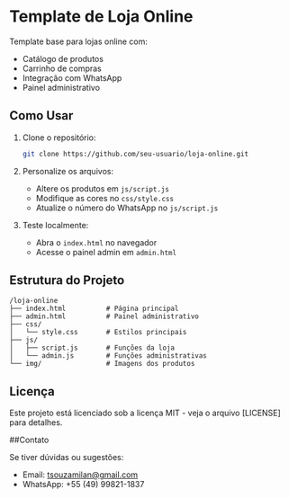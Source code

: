 # Template de Loja Online

Template base para lojas online com:
- Catálogo de produtos
- Carrinho de compras
- Integração com WhatsApp
- Painel administrativo

## Como Usar

1. Clone o repositório:
   ```bash
   git clone https://github.com/seu-usuario/loja-online.git
   ```

2. Personalize os arquivos:
   - Altere os produtos em `js/script.js`
   - Modifique as cores no `css/style.css`
   - Atualize o número do WhatsApp no `js/script.js`

3. Teste localmente:
   - Abra o `index.html` no navegador
   - Acesse o painel admin em `admin.html`

## Estrutura do Projeto

```
/loja-online
├── index.html          # Página principal
├── admin.html          # Painel administrativo
├── css/
│   └── style.css       # Estilos principais
├── js/
│   ├── script.js       # Funções da loja
│   └── admin.js        # Funções administrativas
└── img/                # Imagens dos produtos
```

## Licença

Este projeto está licenciado sob a licença MIT - veja o arquivo [LICENSE] para detalhes.

##Contato

Se tiver dúvidas ou sugestões:
- Email: tsouzamilan@gmail.com
- WhatsApp: +55 (49) 99821-1837
